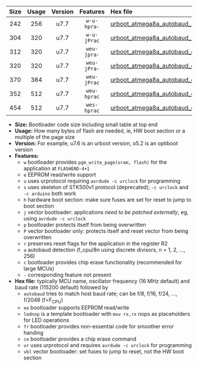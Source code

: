 |Size|Usage|Version|Features|Hex file|
|:-:|:-:|:-:|:-:|:--|
|242|256|u7.7|`w-u-hpra-`|[urboot_atmega8a_autobaud_lednop_ur.hex](https://raw.githubusercontent.com/stefanrueger/urboot.hex/main/mcus/atmega8a/autobaud/urboot_atmega8a_autobaud_lednop_ur.hex)|
|304|320|u7.7|`w-u-jPrac`|[urboot_atmega8a_autobaud_lednop_fr_ce_ur_vbl.hex](https://raw.githubusercontent.com/stefanrueger/urboot.hex/main/mcus/atmega8a/autobaud/urboot_atmega8a_autobaud_lednop_fr_ce_ur_vbl.hex)|
|312|320|u7.7|`weu-jpra-`|[urboot_atmega8a_autobaud_ee_lednop_ur_vbl.hex](https://raw.githubusercontent.com/stefanrueger/urboot.hex/main/mcus/atmega8a/autobaud/urboot_atmega8a_autobaud_ee_lednop_ur_vbl.hex)|
|320|320|u7.7|`weu-jPra-`|[urboot_atmega8a_autobaud_ee_ur_vbl.hex](https://raw.githubusercontent.com/stefanrueger/urboot.hex/main/mcus/atmega8a/autobaud/urboot_atmega8a_autobaud_ee_ur_vbl.hex)|
|370|384|u7.7|`weu-jPrac`|[urboot_atmega8a_autobaud_ee_lednop_fr_ce_ur_vbl.hex](https://raw.githubusercontent.com/stefanrueger/urboot.hex/main/mcus/atmega8a/autobaud/urboot_atmega8a_autobaud_ee_lednop_fr_ce_ur_vbl.hex)|
|352|512|u7.7|`weu-hprac`|[urboot_atmega8a_autobaud_ee_lednop_fr_ce_ur.hex](https://raw.githubusercontent.com/stefanrueger/urboot.hex/main/mcus/atmega8a/autobaud/urboot_atmega8a_autobaud_ee_lednop_fr_ce_ur.hex)|
|454|512|u7.7|`wes-hprac`|[urboot_atmega8a_autobaud_ee_lednop_fr_ce.hex](https://raw.githubusercontent.com/stefanrueger/urboot.hex/main/mcus/atmega8a/autobaud/urboot_atmega8a_autobaud_ee_lednop_fr_ce.hex)|

- **Size:** Bootloader code size including small table at top end
- **Usage:** How many bytes of flash are needed, ie, HW boot section or a multiple of the page size
- **Version:** For example, u7.6 is an urboot version, o5.2 is an optiboot version
- **Features:**
  + `w` bootloader provides `pgm_write_page(sram, flash)` for the application at `FLASHEND-4+1`
  + `e` EEPROM read/write support
  + `u` uses urprotocol requiring `avrdude -c urclock` for programming
  + `s` uses skeleton of STK500v1 protocol (deprecated); `-c urclock` and `-c arduino` both work
  + `h` hardware boot section: make sure fuses are set for reset to jump to boot section
  + `j` vector bootloader: applications *need to be patched externally*, eg, using `avrdude -c urclock`
  + `p` bootloader protects itself from being overwritten
  + `P` vector bootloader only: protects itself and reset vector from being overwritten
  + `r` preserves reset flags for the application in the register R2
  + `a` autobaud detection (f_cpu/8n using discrete divisors, n = 1, 2, ..., 256)
  + `c` bootloader provides chip erase functionality (recommended for large MCUs)
  + `-` corresponding feature not present
- **Hex file:** typically MCU name, oscillator frequency (16 MHz default) and baud rate (115200 default) followed by
  + `autobaud` tries to match host baud rate; can be f/8, f/16, f/24, ..., f/2048 (f=F<sub>CPU</sub>)
  + `ee` bootloader supports EEPROM read/write
  + `lednop` is a template bootloader with `mov rx,rx` nops as placeholders for LED operations
  + `fr` bootloader provides non-essential code for smoother error handing
  + `ce` bootloader provides a chip erase command
  + `ur` uses urprotocol and requires `avrdude -c urclock` for programming
  + `vbl` vector bootloader: set fuses to jump to reset, not the HW boot section
